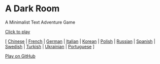 A Dark Room
===========

A Minimalist Text Adventure Game

[Click to play](http://adarkroom.doublespeakgames.com/)

[
  [Chinese](http://adarkroom.doublespeakgames.com/?lang=cn)   |
  [French](http://adarkroom.doublespeakgames.com/?lang=fr)    |
  [German](http://adarkroom.doublespeakgames.com/?lang=de)    |
  [Italian](http://adarkroom.doublespeakgames.com/?lang=it)   |
  [Korean](http://adarkroom.doublespeakgames.com/?lang=kr)    |
  [Polish](http://adarkroom.doublespeakgames.com/?lang=pl)    |
  [Russian](http://adarkroom.doublespeakgames.com/?lang=ru)   |
  [Spanish](http://adarkroom.doublespeakgames.com/?lang=es)   |
  [Swedish](http://adarkroom.doublespeakgames.com/?lang=sv)   |
  [Turkish](http://adarkroom.doublespeakgames.com/?lang=tr)   |
  [Ukrainian](http://adarkroom.doublespeakgames.com/?lang=uk) |
  [Portuguese](http://adarkroom.doublespeakgames.com/?lang=pg)
]


[Play on GitHub](http://continuities.github.io/adarkroom)

